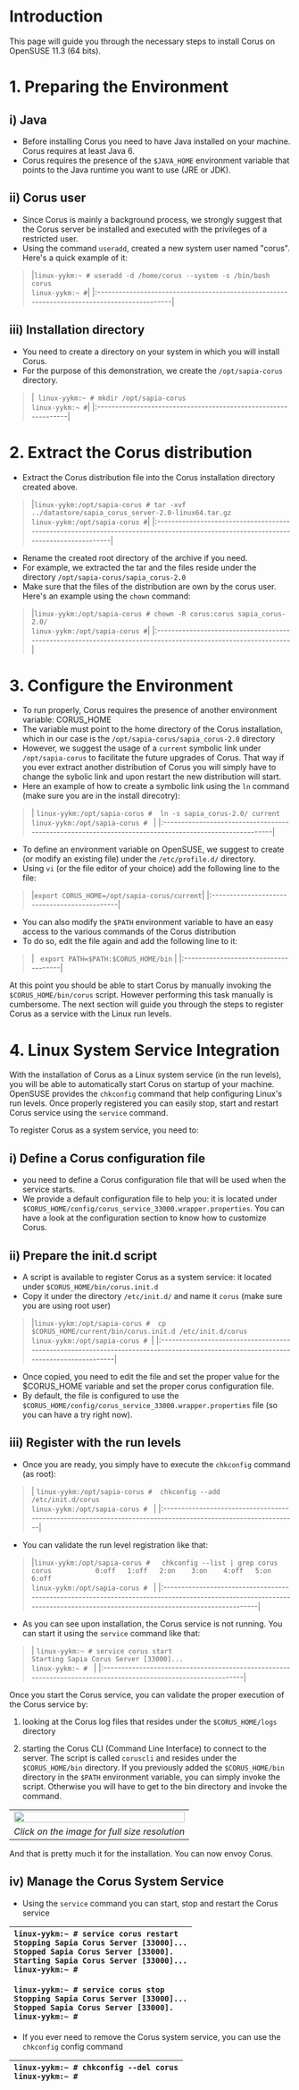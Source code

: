 # Introduction #

This page will guide you through the necessary steps to install Corus on OpenSUSE 11.3 (64 bits).


# 1. Preparing the Environment #

## i) Java ##
  * Before installing Corus you need to have Java installed on your machine. Corus requires at least Java 6.
  * Corus requires the presence of the  `$JAVA_HOME` environment variable that points to the Java runtime you want to use (JRE or JDK).

## ii) Corus user ##
  * Since Corus is mainly a background process, we strongly suggest that the Corus server be installed and executed with the privileges of a restricted user.
  * Using the command `useradd`, created a new system user named "corus". Here's a quick example of it:

> |` linux-yykm:~ # useradd -d /home/corus --system -s /bin/bash corus `<br />` linux-yykm:~ # `|
|:--------------------------------------------------------------------------------------------|

## iii) Installation directory ##
  * You need to create a directory on your system in which you will install Corus.
  * For the purpose of this demonstration, we create the `/opt/sapia-corus` directory.
> |` linux-yykm:~ # mkdir /opt/sapia-corus`<br />` linux-yykm:~ # `|
|:---------------------------------------------------------------|


# 2. Extract the Corus distribution #
  * Extract the Corus distribution file into the Corus installation directory created above.
> |` linux-yykm:/opt/sapia-corus # tar -xvf ../datastore/sapia_corus_server-2.0-linux64.tar.gz `<br />` linux-yykm:/opt/sapia-corus # `|
|:-----------------------------------------------------------------------------------------------------------------------------------|

  * Rename the created root directory of the archive if you need.
  * For example, we extracted the tar and the files reside under the directory `/opt/sapia-corus/sapia_corus-2.0`
  * Make sure that the files of the distribution are own by the corus user. Here's an example using the `chown` command:
> |` linux-yykm:/opt/sapia-corus # chown -R corus:corus sapia_corus-2.0/ `<br />` linux-yykm:/opt/sapia-corus # `|
|:-------------------------------------------------------------------------------------------------------------|


# 3. Configure the Environment #
  * To run properly, Corus requires the presence of another environment variable: CORUS\_HOME
  * The variable must point to the home directory of the Corus installation, which in our case is the `/opt/sapia-corus/sapia_corus-2.0` directory
  * However, we suggest the usage of a `current` symbolic link under `/opt/sapia-corus` to facilitate the future upgrades of Corus. That way if you ever extract another distribution of Corus you will simply have to change the sybolic link and upon restart the new distribution will start.
  * Here an example of how to create a symbolic link using the `ln` command (make sure you are in the install direcotry):

> | `linux-yykm:/opt/sapia-corus #  ln -s sapia_corus-2.0/ current`<br />`linux-yykm:/opt/sapia-corus # ` |
|:------------------------------------------------------------------------------------------------------|

  * To define an environment variable on OpenSUSE, we suggest to create (or modify an existing file) under the `/etc/profile.d/` directory.
  * Using `vi` (or the file editor of your choice) add the following line to the file:
> |` export CORUS_HOME=/opt/sapia-corus/current `|
|:---------------------------------------------|

  * You can also modify the `$PATH` environment variable to have an easy access to the various commands of the Corus distribution
  * To do so, edit the file again and add the following line to it:
> | ` export PATH=$PATH:$CORUS_HOME/bin` |
|:-------------------------------------|

At this point you should be able to start Corus by manually invoking the `$CORUS_HOME/bin/corus` script. However performing this task manually is cumbersome. The next section will guide you through the steps to register Corus as a service with the Linux run levels.


# 4. Linux System Service Integration #
With the installation of Corus as a Linux system service (in the run levels), you will be able to automatically start Corus on startup of your machine. OpenSUSE provides the `chkconfig` command that help configuring Linux's run levels. Once properly registered you can easily stop, start and restart Corus service using the `service` command.

To register Corus as a system service, you need to:
## i) Define a Corus configuration file ##
  * you need to define a Corus configuration file that will be used when the service starts.
  * We provide a default configuration file to help you: it is located under `$CORUS_HOME/config/corus_service_33000.wrapper.properties`. You can have a look at the configuration section to know how to customize Corus.

## ii) Prepare the init.d script ##
  * A script is available to register Corus as a system service: it located under `$CORUS_HOME/bin/corus.init.d`
  * Copy it under the directory `/etc/init.d/` and name it `corus` (make sure you are using root user)
> |` linux-yykm:/opt/sapia-corus #  cp $CORUS_HOME/current/bin/corus.init.d /etc/init.d/corus `<br />` linux-yykm:/opt/sapia-corus #  `|
|:-----------------------------------------------------------------------------------------------------------------------------------|

  * Once copied, you need to edit the file and set the proper value for the $CORUS\_HOME variable and set the proper corus configuration file.
  * By default, the file is configured to use the `$CORUS_HOME/config/corus_service_33000.wrapper.properties` file (so you can have a try right now).

## iii) Register with the run levels ##
  * Once you are ready, you simply have to execute the `chkconfig` command (as root):

> | ` linux-yykm:/opt/sapia-corus #  chkconfig --add /etc/init.d/corus `<br />` linux-yykm:/opt/sapia-corus #  ` |
|:-------------------------------------------------------------------------------------------------------------|

  * You can validate the run level registration like that:

> |` linux-yykm:/opt/sapia-corus #   chkconfig --list | grep corus `<br />` corus          	0:off	1:off	2:on	3:on	4:off	5:on	6:off  `<br />` linux-yykm:/opt/sapia-corus #  ` |
|:--------------------------------------------------------------------------------------------------------------------------------------------------------------------------|

  * As you can see upon installation, the Corus service is not running. You can start it using the `service` command like that:

> | `linux-yykm:~ # service corus start ` <br /> `Starting Sapia Corus Server [33000]...` <br /> `linux-yykm:~ # ` |
|:---------------------------------------------------------------------------------------------------------------|


Once you start the Corus service, you can validate the proper execution of the Corus service by:

1. looking at the Corus log files that resides under the `$CORUS_HOME/logs` directory

2. starting the Corus CLI (Command Line Interface) to connect to the server. The script is called `coruscli` and resides under the `$CORUS_HOME/bin` directory. If you previously added the `$CORUS_HOME/bin` directory in the `$PATH` environment variable, you can simply invoke the script. Otherwise you will have to get to the bin directory and invoke the command.

<table width='50%'>
<tr><td>
<a href='http://sapia.googlecode.com/svn/wiki/resources/ScreenShot_LinuxOpenSUSE_CorusCLI.jpg'><img width='100%' src='http://sapia.googlecode.com/svn/wiki/resources/ScreenShot_LinuxOpenSUSE_CorusCLI.jpg' /></a>
</td></tr>
<tr align='center'><td><i>Click on the image for full size resolution</i></td></tr>
</table>

And that is pretty much it for the installation. You can now envoy Corus.

## iv) Manage the Corus System Service ##
  * Using the `service` command you can start, stop and restart the Corus service

| `linux-yykm:~ # service corus restart` <br /> `Stopping Sapia Corus Server [33000]...` <br />  `Stopped Sapia Corus Server [33000].` <br /> `Starting Sapia Corus Server [33000]...` <br /> `linux-yykm:~ # ` <br /><br /> `linux-yykm:~ # service corus stop` <br /> `Stopping Sapia Corus Server [33000]...` <br /> `Stopped Sapia Corus Server [33000].` <br /> `linux-yykm:~ # ` |
|:-------------------------------------------------------------------------------------------------------------------------------------------------------------------------------------------------------------------------------------------------------------------------------------------------------------------------------------------------------------------------------------|

  * If you ever need to remove the Corus system service, you can use the `chkconfig` config command

| ` linux-yykm:~ # chkconfig --del corus `<br />`linux-yykm:~ # ` |
|:----------------------------------------------------------------|

